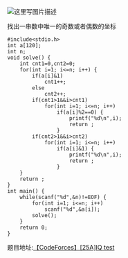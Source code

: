 ![这里写图片描述](http://img.blog.csdn.net/20160718213029101)

找出一串数中唯一的奇数或者偶数的坐标

```
#include<stdio.h>
int a[120];
int n;
void solve() {
	int cnt1=0,cnt2=0;
	for(int i=1; i<=n; i++) {
		if(a[i]&1)
			cnt1++;
		else
			cnt2++;
		if(cnt1>1&&i>cnt1)
			for(int i=1; i<=n; i++)
				if(a[i]%2==0) {
					printf("%d\n",i);
					return ;
				}
		if(cnt2>1&&i>cnt2)
			for(int i=1; i<=n; i++)
				if(a[i]&1) {
					printf("%d\n",i);
					return ;
				}
	}
	return ;
}
int main() {
	while(scanf("%d",&n)!=EOF) {
		for(int i=1; i<=n; i++)
			scanf("%d",&a[i]);
		solve();
	}
	return 0;
}

```
 题目地址:[【CodeForces】[25A]IQ test](http://codeforces.com/problemset/problem/25/A)